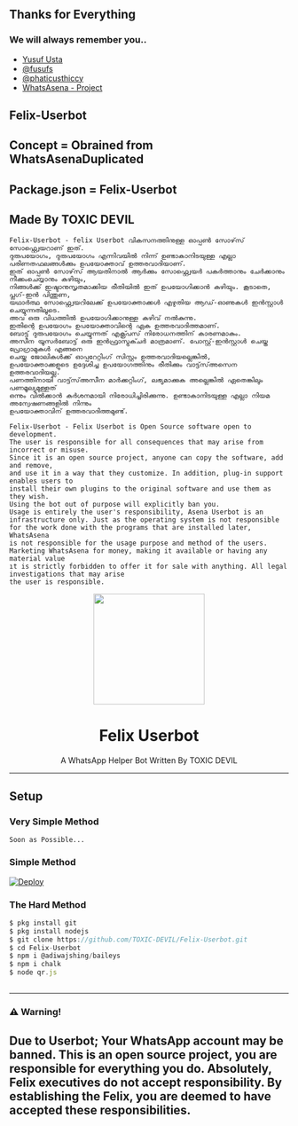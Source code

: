 
## Thanks for Everything 
### We will always remember you..

- [Yusuf Usta](https://github.com/yusufusta)
- [@fusufs](https://t.me/fusufs)
- [@phaticusthiccy](https://github.com/Phaticusthiccy)
- [WhatsAsena - Project](https://github.com/Phaticusthiccy/WhatsAsenaDuplicated)

## Felix-Userbot

**Concept = Obrained from WhatsAsenaDuplicated**
--------
**Package.json = Felix-Userbot**
--------
**Made By TOXIC DEVIL**
---------

```
Felix-Userbot - felix Userbot വികസനത്തിനുള്ള ഓപ്പൺ സോഴ്‌സ് സോഫ്റ്റ്വെയറാണ് ഇത്.
ദുരുപയോഗം, ദുരുപയോഗം എന്നിവയിൽ നിന്ന് ഉണ്ടാകാനിടയുള്ള എല്ലാ പരിണതഫലങ്ങൾക്കും ഉപയോക്താവ് ഉത്തരവാദിയാണ്.
ഇത് ഓപ്പൺ സോഴ്‌സ് ആയതിനാൽ ആർക്കും സോഫ്റ്റ്വെയർ പകർത്താനും ചേർക്കാനും നീക്കംചെയ്യാനും കഴിയും,
നിങ്ങൾക്ക് ഇഷ്ടാനുസൃതമാക്കിയ രീതിയിൽ ഇത് ഉപയോഗിക്കാൻ കഴിയും. കൂടാതെ, പ്ലഗ്-ഇൻ പിന്തുണ,
യഥാർത്ഥ സോഫ്റ്റ്വെയറിലേക്ക് ഉപയോക്താക്കൾ എഴുതിയ ആഡ്-ഓണുകൾ ഇൻസ്റ്റാൾ ചെയ്യുന്നതിലൂടെ.
അവ ഒരു വിധത്തിൽ ഉപയോഗിക്കാനുള്ള കഴിവ് നൽകുന്നു.
ഇതിന്റെ ഉപയോഗം ഉപയോക്താവിന്റെ ഏക ഉത്തരവാദിത്തമാണ്.
ബോട്ട് ദുരുപയോഗം ചെയ്യുന്നത് എക്സ്പ്രസ് നിരോധനത്തിന് കാരണമാകും.
അസീന യൂസർബോട്ട് ഒരു ഇൻഫ്രാസ്ട്രക്ചർ മാത്രമാണ്. പോസ്റ്റ്-ഇൻസ്റ്റാൾ ചെയ്ത പ്രോഗ്രാമുകൾ എങ്ങനെ
ചെയ്ത ജോലികൾക്ക് ഓപ്പറേറ്റിംഗ് സിസ്റ്റം ഉത്തരവാദിയല്ലെങ്കിൽ,
ഉപയോക്താക്കളുടെ ഉദ്ദേശിച്ച ഉപയോഗത്തിനും രീതിക്കും വാട്ട്‌സ്അസെന ഉത്തരവാദിയല്ല.
പണത്തിനായി വാട്ട്‌സ്അസീന മാർക്കറ്റിംഗ്, ലഭ്യമാക്കുക അല്ലെങ്കിൽ ഏതെങ്കിലും പണമൂല്യമുള്ളത്
ഒന്നും വിൽക്കാൻ കർശനമായി നിരോധിച്ചിരിക്കുന്നു. ഉണ്ടാകാനിടയുള്ള എല്ലാ നിയമ അന്വേഷണങ്ങളിൽ നിന്നും
ഉപയോക്താവിന് ഉത്തരവാദിത്തമുണ്ട്.

Felix-Userbot - Felix Userbot is Open Source software open to development. 
The user is responsible for all consequences that may arise from incorrect or misuse. 
Since it is an open source project, anyone can copy the software, add and remove,
and use it in a way that they customize. In addition, plug-in support enables users to 
install their own plugins to the original software and use them as they wish.
Using the bot out of purpose will explicitly ban you.
Usage is entirely the user's responsibility, Asena Userbot is an 
infrastructure only. Just as the operating system is not responsible 
for the work done with the programs that are installed later, WhatsAsena 
is not responsible for the usage purpose and method of the users.
Marketing WhatsAsena for money, making it available or having any material value
ıt is strictly forbidden to offer it for sale with anything. All legal investigations that may arise
the user is responsible.
```

<div align="center">
  <img src="https://i.ibb.co/5rQ4zNd/In-Shot-20210507-112648383.jpg" width="200" height="200">
  <h1>Felix Userbot</h1>
</div>
<p align="center">
    A WhatsApp Helper Bot Written By TOXIC DEVIL
    <br>

</p>

----

## Setup
### Very Simple Method
`Soon as Possible...`

### Simple Method

[![Deploy](https://www.herokucdn.com/deploy/button.svg)](https://heroku.com/deploy?template=https://github.com/TOXIC-DEVIL/Felix-Userbot)

### The Hard Method
```js
$ pkg install git
$ pkg install nodejs
$ git clone https://github.com/TOXIC-DEVIL/Felix-Userbot.git
$ cd Felix-Userbot
$ npm i @adiwajshing/baileys
$ npm i chalk
$ node qr.js
```

##

--------------------------------
### ⚠️ Warning! 

Due to Userbot; Your WhatsApp account may be banned.
This is an open source project, you are responsible for everything you do. 
Absolutely, Felix executives do not accept responsibility.
By establishing the Felix, you are deemed to have accepted these responsibilities.
--------------------------------
